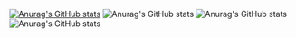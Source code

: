 [![Anurag's GitHub stats](https://github-readme-stats.vercel.app/api?username=amanda-shlee)](https://github.com/anuraghazra/github-readme-stats)
![Anurag's GitHub stats](https://github-readme-stats.vercel.app/api?username=amanda-shlee&count_private=true)
![Anurag's GitHub stats](https://github-readme-stats.vercel.app/api?username=amanda-shlee&show_icons=true)
![Anurag's GitHub stats](https://github-readme-stats.vercel.app/api?username=amanda-shlee&show_icons=true&theme=radical)
